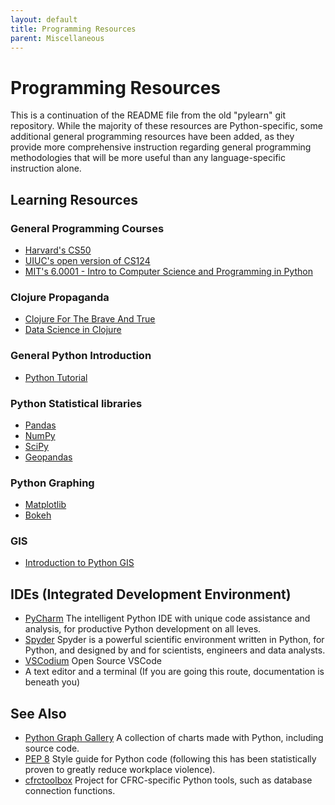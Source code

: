```yaml
---
layout: default
title: Programming Resources
parent: Miscellaneous
---
```


# Programming Resources

This is a continuation of the README file from the old "pylearn" git
repository. While the majority of these resources are Python-specific,
some additional general programming resources have been added, as they
provide more comprehensive instruction regarding general programming
methodologies that will be more useful than any language-specific
instruction alone.

## Learning Resources

### General Programming Courses

- [Harvard's CS50](https://cs50.harvard.edu/x/2023/)
- [UIUC's open version of CS124](https://www.learncs.online/)
- [MIT's 6.0001 - Intro to Computer Science and Programming in
  Python](https://ocw.mit.edu/courses/6-0001-introduction-to-computer-science-and-programming-in-python-fall-2016/)

### Clojure Propaganda
- [Clojure For The Brave And True](https://www.braveclojure.com/clojure-for-the-brave-and-true/)
- [Data Science in Clojure](https://scicloj.github.io/)

### General Python Introduction

- [Python Tutorial](https://www.w3schools.com/python/default.asp)

### Python Statistical libraries

- [Pandas](https://www.w3schools.com/python/pandas/default.asp)
- [NumPy](https://www.w3schools.com/python/numpy/default.asp)
- [SciPy](https://www.w3schools.com/python/scipy/index.php)
- [Geopandas](https://geopandas.org/en/stable/)

### Python Graphing

- [Matplotlib](https://www.w3schools.com/python/matplotlib_intro.asp)
- [Bokeh](https://bokeh.org/)

### GIS

- [Introduction to Python
  GIS](https://automating-gis-processes.github.io/CSC18/lessons/L1/Intro-Python-GIS.html)

## IDEs (Integrated Development Environment)

- [PyCharm](https://www.jetbrains.com/toolbox-app/) The intelligent
  Python IDE with unique code assistance and analysis, for productive
  Python development on all leves.
- [Spyder](https://github.com/spyder-ide/spyder) Spyder is a powerful
  scientific environment written in Python, for Python, and designed by
  and for scientists, engineers and data analysts.
- [VSCodium](https://vscodium.com/) Open Source VSCode
- A text editor and a terminal (If you are going this route,
  documentation is beneath you)

## See Also

- [Python Graph Gallery](https://www.python-graph-gallery.com/) A
  collection of charts made with Python, including source code.
- [PEP 8](https://www.python.org/dev/peps/pep-0008/) Style guide for
  Python code (following this has been statistically proven to greatly
  reduce workplace violence).
- [cfrctoolbox](https://github.com/cfrc-uiuc/cfrctoolbox/) Project for
  CFRC-specific Python tools, such as database connection functions.
